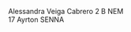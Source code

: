 Alessandra Veiga Cabrero 
2 B NEM  
17 
Ayrton SENNA
<!---
alessandra-veiga/alessandra-veiga is a ✨ special ✨ repository because its `README.md` (this file) appears on your GitHub profile.
You can click the Preview link to take a look at your changes.
--->
